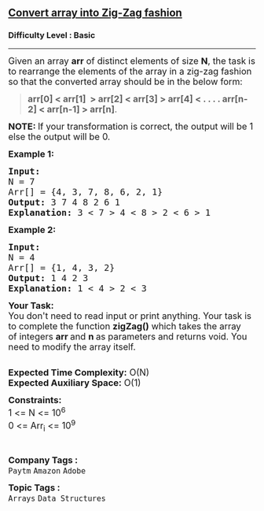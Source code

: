 <h2><a href="https://practice.geeksforgeeks.org/problems/convert-array-into-zig-zag-fashion1638/1?page=1&difficulty[]=-2&difficulty[]=-1&status[]=unsolved&sprint=a663236c31453b969852f9ea22507634&sortBy=submissions">Convert array into Zig-Zag fashion</a></h2><h3>Difficulty Level : Basic</h3><hr><div class="problems_problem_content__Xm_eO"><p><span style="font-size:18px">Given an array&nbsp;<strong>arr</strong> of distinct elements of size&nbsp;<strong>N</strong>, the task is to rearrange the elements of the array in a zig-zag fashion so that the converted array should be in the below form:&nbsp;</span></p>

<blockquote>
<p><span style="font-size:18px"><strong>arr[0] &lt; arr[1] &nbsp;&gt; arr[2] &lt; arr[3] &gt; arr[4] &lt; . . . . arr[n-2] &lt; arr[n-1] &gt; arr[n]</strong>.&nbsp;</span></p>
</blockquote>

<p><span style="font-size:18px"><strong>NOTE:&nbsp;</strong>If your transformation is correct, the output will be 1 else the output will be 0.&nbsp;</span></p>

<p><span style="font-size:18px"><strong>Example 1:</strong></span></p>

<pre><span style="font-size:18px"><strong>Input:
</strong>N = 7
Arr[] = {4, 3, 7, 8, 6, 2, 1}
<strong>Output: </strong>3 7 4 8 2 6 1
<strong>Explanation:</strong> 3 &lt; 7 &gt; 4 &lt; 8 &gt; 2 &lt; 6 &gt; 1</span></pre>

<p><span style="font-size:18px"><strong>Example 2:</strong></span></p>

<pre><span style="font-size:18px"><strong>Input:
</strong>N = 4
Arr[] = {1, 4, 3, 2}
<strong>Output:</strong> 1 4 2 3
<strong>Explanation: </strong>1 &lt; 4 &gt; 2 &lt; 3</span></pre>

<p><span style="font-size:18px"><strong>Your Task:</strong><br>
You don't need to read input or print anything. Your task is to complete the function&nbsp;<strong>zigZag()</strong>&nbsp;which takes the&nbsp;array of&nbsp;integers&nbsp;<strong>arr&nbsp;</strong>and&nbsp;<strong>n</strong><strong>&nbsp;</strong>as parameters and returns void. You need to modify the array itself.</span></p>

<p><br>
<span style="font-size:18px"><strong>Expected Time Complexity:</strong>&nbsp;O(N)<br>
<strong>Expected Auxiliary Space:</strong>&nbsp;O(1)</span></p>

<p><span style="font-size:18px"><strong>Constraints:</strong><br>
1 &lt;= N &lt;= 10<sup>6</sup><br>
0 &lt;= Arr<sub>i</sub> &lt;= 10<sup>9</sup></span></p>

<p>&nbsp;</p>
</div><p><span style=font-size:18px><strong>Company Tags : </strong><br><code>Paytm</code>&nbsp;<code>Amazon</code>&nbsp;<code>Adobe</code>&nbsp;<br><p><span style=font-size:18px><strong>Topic Tags : </strong><br><code>Arrays</code>&nbsp;<code>Data Structures</code>&nbsp;